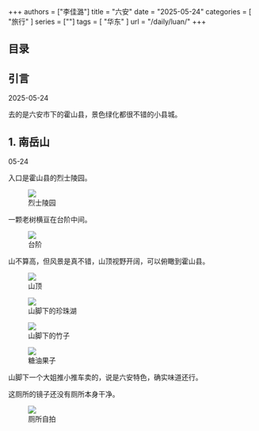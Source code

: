 +++
authors = ["李佳潞"]
title = "六安"
date = "2025-05-24"
categories = [
    "旅行"
]
series = [""]
tags = [
    "华东"
]
url = "/daily/luan/"
+++
<!DOCTYPE html>
<html lang="zh-CN">
<head>
    <meta charset="UTF-8">
    <meta name="viewport" content="width=device-width, initial-scale=1.0">
    <link rel="stylesheet" href="/assets/css/styles.css">
    <script src="/assets/js/toc.js"></script>    
</head>
<body>
    <article>
        <nav>
            <h2>目录</h2>
            <ul id="toc">
                <!-- 目录项会在这里动态生成 -->
            </ul>
        </nav>
        <section>
            <h2>引言</h2>
            <p>2025-05-24</p>
            <p>         去的是六安市下的霍山县，景色绿化都很不错的小县城。</p>
        </section>
        <section>
            <h2>1. 南岳山</h2>
            <p>05-24 <i class="fas fa-sun"></i></p>
            <p>         入口是霍山县的烈士陵园。</p>
            <div class="container">
                <div class="image">
                    <figure>
                        <a data-fancybox="gallery" href="/images/daily-travel/luan7.png">
    <img src="/images/daily-travel/luan7.png" loading="lazy">
</a>
                        <figcaption>烈士陵园</figcaption>
                    </figure>
                </div>
            </div>
            <div class="container">
                <div class="text">
                    <p>         一颗老树横亘在台阶中间。</p>
                </div>
                <div class="image">
                    <figure>
                        <a data-fancybox="gallery" href="/images/daily-travel/luan6.png">
    <img src="/images/daily-travel/luan6.png" loading="lazy">
</a>
                        <figcaption>台阶</figcaption>
                    </figure>
                </div>
            </div>
            <p>         山不算高，但风景是真不错，山顶视野开阔，可以俯瞰到霍山县。</p>
            <div class="container">
                <div class="image">
                    <figure>
                        <a data-fancybox="gallery" href="/images/daily-travel/luan4.png">
    <img src="/images/daily-travel/luan4.png" loading="lazy">
</a>
                        <figcaption>山顶</figcaption>
                    </figure>
                </div>
            </div>
            <div class="container">
                <div class="image">
                    <figure>
                        <a data-fancybox="gallery" href="/images/daily-travel/luan3.png">
    <img src="/images/daily-travel/luan3.png" loading="lazy">
</a>
                        <figcaption>山脚下的珍珠湖</figcaption>
                    </figure>
                </div>
            </div>
                        <div class="container">
                <div class="image">
                    <figure>
                        <a data-fancybox="gallery" href="/images/daily-travel/luan2.png">
    <img src="/images/daily-travel/luan2.png" loading="lazy">
</a>
                        <figcaption>山脚下的竹子</figcaption>
                    </figure>
                </div>
            </div>
            <div class="container">
                <div class="image">
                    <figure>
                        <a data-fancybox="gallery" href="/images/daily-travel/luan1.png">
    <img src="/images/daily-travel/luan1.png" loading="lazy">
</a>
                        <figcaption>糖油果子</figcaption>
                    </figure>
                </div>
                    <div class="text">
                    <p>         山脚下一个大姐推小推车卖的，说是六安特色，确实味道还行。</p>
                </div>
            </div>
                <div class="container">
                    <div class="text">
                    <p>         这厕所的镜子还没有厕所本身干净。</p>
                </div>
                <div class="image">
                    <figure>
                        <a data-fancybox="gallery" href="/images/daily-travel/luan5.png">
    <img src="/images/daily-travel/luan5.png" loading="lazy">
</a>
                        <figcaption>厕所自拍</figcaption>
                    </figure>
            </div>
        </section>
    </article>
</body>
</html>